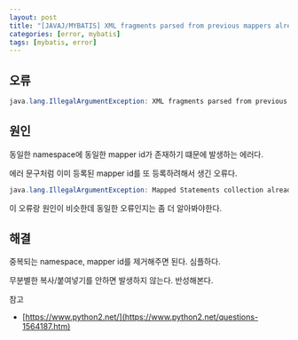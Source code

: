 ```yaml
---
layout: post
title: "[JAVAJ/MYBATIS] XML fragments parsed from previous mappers already contains value for 에러"
categories: [error, mybatis]
tags: [mybatis, error]
---
```



## 오류
```java
java.lang.IllegalArgumentException: XML fragments parsed from previous mappers already contains value for com.my.dao.select
```

## 원인

동일한 namespace에 동일한 mapper id가 존재하기 떄문에 발생하는 에러다.

에러 문구처럼 이미 등록된 mapper id를 또 등록하려해서 생긴 오류다. 


```java
java.lang.IllegalArgumentException: Mapped Statements collection already contains value for
```

이 오류랑 원인이 비슷한데 동일한 오류인지는 좀 더 알아봐야한다.


## 해결


중복되는 namespace, mapper id를 제거해주면 된다. 심플하다.

무분별한 복사/붙여넣기를 안하면 발생하지 않는다. 반성해본다.


참고

- [https://www.python2.net/](https://www.python2.net/questions-1564187.htm)
